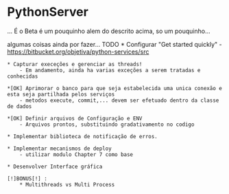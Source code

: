 # PythonServer


... 
É o Beta é um pouquinho alem do descrito acima, so um pouquinho...

algumas coisas ainda por fazer...
TODO
	* Configurar "Get started quickly"
		- https://bitbucket.org/objetiva/python-services/src
		
	* Capturar execeções e gerenciar as threads!
		- Em andamento, ainda ha varias exceções a serem tratadas e conhecidas

	*[OK] Aprimorar o banco para que seja estabelecida uma unica conexão e esta seja partilhada pelos serviços 
		- metodos execute, commit,... devem ser efetuado dentro da classe de dados

	*[OK] Definir arquivos de Configuração e ENV
		- Arquivos prontos, substituindo gradativamento no codigo

	* Implementar biblioteca de notificação de erros.

	* Implementar mecanismos de deploy
		- utilizar modulo Chapter 7 como base

	* Desenvolver Interface gráfica

	[!]BONUS[!] : 
		* Multithreads vs Multi Process






